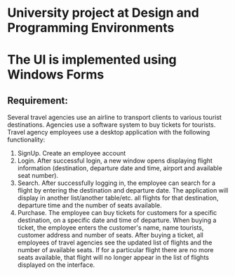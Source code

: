  # University project at Design and Programming Environments
 # The UI is implemented using Windows Forms
 ## Requirement:
Several travel agencies use an airline to transport clients to various tourist destinations. Agencies use a software system to buy tickets for tourists. Travel agency employees use a desktop application with the following functionality:
1. SignUp. Create an employee account
2. Login. After successful login, a new window opens displaying flight information (destination, departure date and time, airport and available seat number).
3. Search. After successfully logging in, the employee can search for a flight by entering the destination and departure date. The application will display in another list/another table/etc. all flights for that destination, departure time and the number of seats available.
4. Purchase. The employee can buy tickets for customers for a specific destination, on a specific date and time of departure. When buying a ticket, the employee enters the customer's name, name tourists, customer address and number of seats. After buying a ticket, all employees of travel agencies see the updated list of flights and the number of available seats. If for a particular flight there are no more seats available, that flight will no longer appear in the list of flights displayed on the interface.
